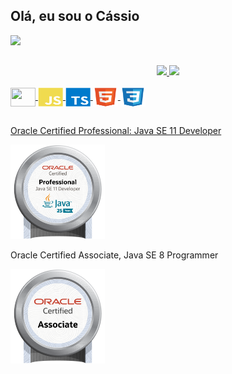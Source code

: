 ## Olá, eu sou o Cássio
<div>
    <a href="http://www.linkedin.com/in/cassio09alves" target="_blank">
        <img src="https://img.shields.io/badge/-LinkedIn-%230077B5?style=for-the-badge&logo=linkedin&logoColor=white"
            target="_blank">
    </a>
</div>

##

<div align="center">
    <a href="https://github.com/cassio-kdev">
        <img height="180em"
            src="https://github-readme-stats.vercel.app/api?username=cassio-kdev&show_icons=true&theme=dark&include_all_commits=true&count_private=true">
        <img height="180em"
            src="https://github-readme-stats.vercel.app/api/top-langs/?username=cassio-kdev&layout=compact&langs_count=7&theme=dark" />
</div>

<div style="display: inline_block"><br>
    <img align="center" alt="" height="30" width="40"
        src="https://img.shields.io/badge/Java-ED8B00?style=for-the-badge&logo=java&logoColor=white" />
    <img align="center" alt="" height="30" width="40"
        src="https://raw.githubusercontent.com/devicons/devicon/master/icons/javascript/javascript-plain.svg" />
    <img align="center" alt="" height="30" width="40"
        src="https://raw.githubusercontent.com/devicons/devicon/master/icons/typescript/typescript-plain.svg" />
    <img align="center" alt="" height="30" width="40"
        src="https://raw.githubusercontent.com/devicons/devicon/master/icons/html5/html5-original.svg" />
    <img align="center" alt="" height="30" width="40"
        src="https://raw.githubusercontent.com/devicons/devicon/master/icons/css3/css3-original.svg" />

</div>

##

<div style="display: inline_block">
    <p>Oracle Certified Professional: Java SE 11 Developer</p>
    <a href="https://www.credly.com/badges/2cd778d6-e9ed-4244-8cc0-99622452061f" target="_blank">
        <img height="30%" width="30%" alt="Oracle Certified Professional: Java SE 11 Developer" title="Oracle Certified Professional: Java SE 11 Developer" src="https://github.com/cassio-kdev/cassio-kdev/blob/master/Oracle_Java_SE_11_Developer.jpg"
            target="_blank">
    </a>
    <p>Oracle Certified Associate, Java SE 8 Programmer</p>
    <a href="https://www.credly.com/earner/earned/badge/55a8d85f-58d5-4ef2-8ae4-07f14f3513c4" target="_blank">
        <img height="30%" width="30%" alt="Oracle Certified Associate, Java SE 8 Programmer" title="Oracle Certified Associate, Java SE 8 Programmer" src="https://github.com/cassio-kdev/cassio-kdev/blob/master/oca-java-se-8.png"
            target="_blank">
    </a>

</div>
